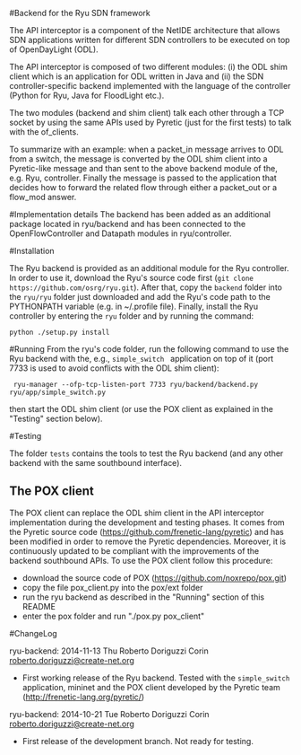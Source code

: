 #Backend for the Ryu SDN framework

The API interceptor is a component of the NetIDE architecture that allows SDN applications written for different SDN controllers to be executed on top of OpenDayLight (ODL).

The API interceptor is composed of two different modules: (i) the ODL shim client which is an application for ODL written in Java and (ii) the SDN controller-specific backend implemented with the language of the controller (Python for Ryu, Java for FloodLight etc.).

The two modules (backend and shim client) talk each other through a TCP socket by using the same APIs used by Pyretic (just for the first tests) to talk with the of_clients.

To summarize with an example: when a packet_in message arrives to ODL from a switch, the message is converted by the ODL shim client into a Pyretic-like message and than sent to the above backend module of the, e.g. Ryu, controller. Finally the message is passed to the application that decides how to forward the related flow through either a packet_out or a flow_mod answer.

#Implementation details
The backend has been added as an additional package located in ryu/backend and has been connected to the OpenFlowController and Datapath modules in ryu/controller.

#Installation

The Ryu backend is provided as an additional module for the Ryu controller. In order to use it, download the Ryu's source code first (```git clone https://github.com/osrg/ryu.git```).
After that, copy the ```backend``` folder into the ```ryu/ryu``` folder just downloaded and add the Ryu's code path to the PYTHONPATH variable (e.g. in ~/.profile file). Finally, install the Ryu controller by entering the ```ryu``` folder and by running the command:

```python ./setup.py install```

#Running
From the  ryu's code folder, run the following command to use the Ryu backend with the, e.g., ```simple_switch ``` application on top of it (port 7733 is used to avoid conflicts with the ODL shim client):

``` ryu-manager --ofp-tcp-listen-port 7733 ryu/backend/backend.py ryu/app/simple_switch.py```

then start the ODL shim client (or use the POX client as explained in the "Testing" section below).

#Testing

The folder ```tests``` contains the tools to test the Ryu backend (and any other backend with the same southbound interface).

## The POX client

The POX client can replace the ODL shim client in the API interceptor implementation during the development and testing phases. It comes from the Pyretic source code (https://github.com/frenetic-lang/pyretic) and has been modified in order to remove the Pyretic dependencies. Moreover, it is continuously updated to be compliant with the improvements of the backend southbound APIs.
To use the POX client follow this procedure:

* download the source code of POX (https://github.com/noxrepo/pox.git)
* copy the file pox_client.py into the pox/ext folder
* run the ryu backend as described in the "Running" section of this README
* enter the pox folder and run "./pox.py pox_client" 
 


#ChangeLog

ryu-backend: 2014-11-13 Thu Roberto Doriguzzi Corin roberto.doriguzzi@create-net.org

* First working release of the Ryu backend. Tested with the ```simple_switch``` application, mininet and the POX client developed by the Pyretic team (http://frenetic-lang.org/pyretic/)

ryu-backend: 2014-10-21 Tue Roberto Doriguzzi Corin roberto.doriguzzi@create-net.org

* First release of the development branch. Not ready for testing.
